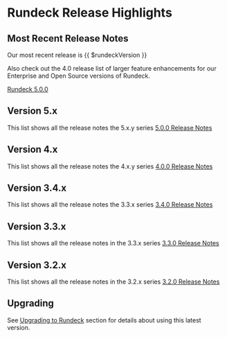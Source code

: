 # Rundeck Release Highlights

## Most Recent Release Notes

<p><RouterLink :to="`5_x/version-${$rundeckVersion}.md`">Our most recent release is {{ $rundeckVersion }}</RouterLink></p>


Also check out the 4.0 release list of larger feature enhancements for our Enterprise and Open Source versions of Rundeck.

[Rundeck 5.0.0](5_x/version-5.0.0.md)

## Version 5.x
This list shows all the release notes the 5.x.y series [5.0.0 Release Notes](5_x/version-5.0.0.html)

## Version 4.x
This list shows all the release notes the 4.x.y series [4.0.0 Release Notes](4_x/version-4.0.0.html)

## Version 3.4.x
This list shows all the release notes the 3.3.x series [3.4.0 Release Notes](3_4_x/version-3.4.0.html)

## Version 3.3.x
This list shows all the release notes in the 3.3.x series [3.3.0 Release Notes](3_3_x/version-3.3.0.html)

## Version 3.2.x
This list shows all the release notes in the 3.2.x series [3.2.0 Release Notes](3_2_x/version-3.2.0.html)

## Upgrading

See [Upgrading to Rundeck](/upgrading/index.md) section for details about using this latest version.